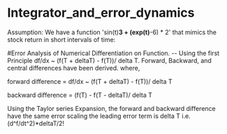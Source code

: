 # Integrator_and_error_dynamics

Assumption:
We have a function 'sin(t)**3 + (exp(t)**-6) * 2' that mimics the stock return in short intervals of time:

#Error Analysis of Numerical Differentiation on Function.
-- Using the first Principle df/dx ~ (f(T + deltaT) - f(T))/ delta T. Forward, Backward, and central differences have been derived.
where,

forward difference = df/dx ~ (f(T + deltaT) - f(T))/ delta T

backward difference = (f(T) - f(T - deltaT)/ delta T

Using the Taylor series Expansion, the forward and  backward difference have the same error scaling the leading error term is delta T i.e. (d^f/dt^2)*deltaT/2! 
